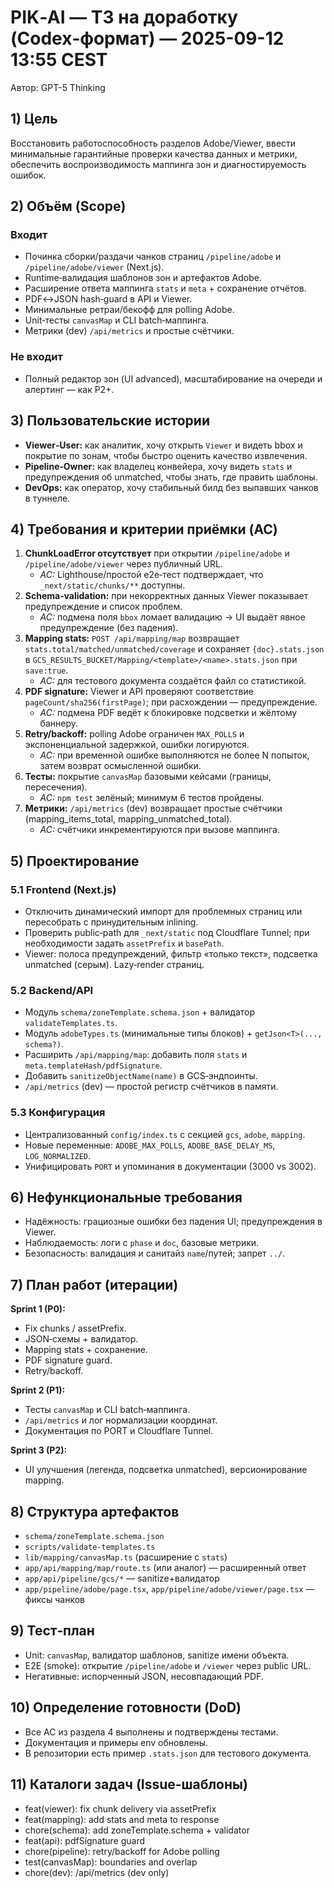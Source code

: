 # PIK‑AI — ТЗ на доработку (Codex‑формат) — 2025-09-12 13:55 CEST
Автор: GPT-5 Thinking

## 1) Цель
Восстановить работоспособность разделов Adobe/Viewer, ввести минимальные гарантийные проверки качества данных и метрики, обеспечить воспроизводимость маппинга зон и диагностируемость ошибок.

## 2) Объём (Scope)
### Входит
- Починка сборки/раздачи чанков страниц `/pipeline/adobe` и `/pipeline/adobe/viewer` (Next.js).
- Runtime‑валидация шаблонов зон и артефактов Adobe.
- Расширение ответа маппинга `stats` и `meta` + сохранение отчётов.
- PDF↔JSON hash‑guard в API и Viewer.
- Минимальные ретраи/бекофф для polling Adobe.
- Unit‑тесты `canvasMap` и CLI batch‑маппинга.
- Метрики (dev) `/api/metrics` и простые счётчики.

### Не входит
- Полный редактор зон (UI advanced), масштабирование на очереди и алертинг — как P2+.

## 3) Пользовательские истории
- **Viewer‑User:** как аналитик, хочу открыть `Viewer` и видеть bbox и покрытие по зонам, чтобы быстро оценить качество извлечения.
- **Pipeline‑Owner:** как владелец конвейера, хочу видеть `stats` и предупреждения об unmatched, чтобы знать, где править шаблоны.
- **DevOps:** как оператор, хочу стабильный билд без выпавших чанков в туннеле.

## 4) Требования и критерии приёмки (AC)
1. **ChunkLoadError отсутствует** при открытии `/pipeline/adobe` и `/pipeline/adobe/viewer` через публичный URL.
   - *AC:* Lighthouse/простой e2e‑тест подтверждает, что `_next/static/chunks/**` доступны.
2. **Schema‑validation:** при некорректных данных Viewer показывает предупреждение и список проблем.
   - *AC:* подмена поля `bbox` ломает валидацию → UI выдаёт явное предупреждение (без падения).
3. **Mapping stats:** `POST /api/mapping/map` возвращает `stats.total/matched/unmatched/coverage` и сохраняет `{doc}.stats.json` в `GCS_RESULTS_BUCKET/Mapping/<template>/<name>.stats.json` при `save:true`.
   - *AC:* для тестового документа создаётся файл со статистикой.
4. **PDF signature:** Viewer и API проверяют соответствие `pageCount/sha256(firstPage)`; при расхождении — предупреждение.
   - *AC:* подмена PDF ведёт к блокировке подсветки и жёлтому баннеру.
5. **Retry/backoff:** polling Adobe ограничен `MAX_POLLS` и экспоненциальной задержкой, ошибки логируются.
   - *AC:* при временной ошибке выполняются не более N попыток, затем возврат осмысленной ошибки.
6. **Тесты:** покрытие `canvasMap` базовыми кейсами (границы, пересечения).
   - *AC:* `npm test` зелёный; минимум 6 тестов пройдены.
7. **Метрики:** `/api/metrics` (dev) возвращает простые счётчики (mapping_items_total, mapping_unmatched_total).
   - *AC:* счётчики инкрементируются при вызове маппинга.

## 5) Проектирование
### 5.1 Frontend (Next.js)
- Отключить динамический импорт для проблемных страниц или пересобрать с принудительным inlining.
- Проверить public‑path для `_next/static` под Cloudflare Tunnel; при необходимости задать `assetPrefix` и `basePath`.
- Viewer: полоса предупреждений, фильтр «только текст», подсветка unmatched (серым). Lazy‑render страниц.

### 5.2 Backend/API
- Модуль `schema/zoneTemplate.schema.json` + валидатор `validateTemplates.ts`.
- Модуль `adobeTypes.ts` (минимальные типы блоков) + `getJson<T>(..., schema?)`.
- Расширить `/api/mapping/map`: добавить поля `stats` и `meta.templateHash/pdfSignature`.
- Добавить `sanitizeObjectName(name)` в GCS‑эндпоинты.
- `/api/metrics` (dev) — простой регистр счётчиков в памяти.

### 5.3 Конфигурация
- Централизованный `config/index.ts` с секцией `gcs`, `adobe`, `mapping`.
- Новые переменные: `ADOBE_MAX_POLLS`, `ADOBE_BASE_DELAY_MS`, `LOG_NORMALIZED`.
- Унифицировать `PORT` и упоминания в документации (3000 vs 3002).

## 6) Нефункциональные требования
- Надёжность: грациозные ошибки без падения UI; предупреждения в Viewer.
- Наблюдаемость: логи с `phase` и `doc`, базовые метрики.
- Безопасность: валидация и санитайз `name`/путей; запрет `../`.

## 7) План работ (итерации)
**Sprint 1 (P0):**
- Fix chunks / assetPrefix.
- JSON‑схемы + валидатор.
- Mapping stats + сохранение.
- PDF signature guard.
- Retry/backoff.

**Sprint 2 (P1):**
- Тесты `canvasMap` и CLI batch‑маппинга.
- `/api/metrics` и лог нормализации координат.
- Документация по PORT и Cloudflare Tunnel.

**Sprint 3 (P2):**
- UI улучшения (легенда, подсветка unmatched), версионирование mapping.

## 8) Структура артефактов
- `schema/zoneTemplate.schema.json`
- `scripts/validate-templates.ts`
- `lib/mapping/canvasMap.ts` (расширение с `stats`)
- `app/api/mapping/map/route.ts` (или аналог) — расширенный ответ
- `app/api/pipeline/gcs/*` — sanitize+валидатор
- `app/pipeline/adobe/page.tsx`, `app/pipeline/adobe/viewer/page.tsx` — фиксы чанков

## 9) Тест‑план
- Unit: `canvasMap`, валидатор шаблонов, sanitize имени объекта.
- E2E (smoke): открытие `/pipeline/adobe` и `/viewer` через public URL.
- Негативные: испорченный JSON, несовпадающий PDF.

## 10) Определение готовности (DoD)
- Все AC из раздела 4 выполнены и подтверждены тестами.
- Документация и примеры env обновлены.
- В репозитории есть пример `.stats.json` для тестового документа.

## 11) Каталоги задач (Issue‑шаблоны)
- feat(viewer): fix chunk delivery via assetPrefix
- feat(mapping): add stats and meta to response
- chore(schema): add zoneTemplate.schema + validator
- feat(api): pdfSignature guard
- chore(pipeline): retry/backoff for Adobe polling
- test(canvasMap): boundaries and overlap
- chore(dev): /api/metrics (dev only)
